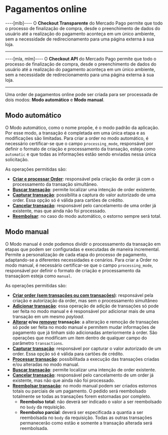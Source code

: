 # Pagamentos online

----[mlb]----
O **Checkout Transparente** do Mercado Pago permite que todo o processo de finalização de compra, desde o preenchimento de dados do usuário até a realização do pagamento aconteça em um único ambiente, sem a necessidade de redirecionamento para uma página externa à sua loja.

------------
----[mla, mlm]----
O **Checkout API** do Mercado Pago permite que todo o processo de finalização de compra, desde o preenchimento de dados do usuário até a realização do pagamento aconteça em um único ambiente, sem a necessidade de redirecionamento para uma página externa à sua loja.

------------
Uma order de pagamentos online pode ser criada para ser processada de dois modos: **Modo automático** e **Modo manual**. 

## Modo automático

O Modo automático, como o nome propõe, é o modo padrão da aplicação. Por esse modo, a transação é completada em uma única etapa e as modificações são limitadas. Para criar a order no modo automático, é necessário certificar-se que o campo `processing_mode`, responsável por definir o formato de criação e processamento da transação, esteja como `automatic` e que todas as informações estão sendo enviadas nessa única solicitação. 

As operações permitidas são: 

- [**Criar e processar Order**](/development/pt/reference/order/online-payments/create/post): responsável pela criação da order já com o processamento da transação simultâneo.
- [**Buscar transação**](/development/pt/reference/order/online-payments/get-order/get): permite localizar uma intenção de order existente.
- [**Capturar transação**](/development/pt/reference/order/online-payments/capture/post): possibilita a captura do valor autorizado de uma order. Essa opção só é válida para cartões de crédito.
- [**Cancelar transação**](/development/pt/reference/order/online-payments/cancel-order/post): responsável pelo cancelamento de uma order já existente, mas que ainda não foi processado. 
- [**Reembolsar**](/development/pt/reference/order/online-payments/refund/post): no caso do modo automático, o estorno sempre será total. 

## Modo manual

O Modo manual é onde podemos dividir o processamento da transação em etapas que podem ser configuradas e executadas de maneira incremental. Permite a personalização de cada etapa do processo de pagamento, adaptando-se a diferentes necessidades e cenários. Para criar a Order no modo manual, é necessário certificar-se que o campo `processing_mode`, responsável por definir o formato de criação e processamento da transaçãom esteja como `manual`. 

As operações permitidas são:

- [**Criar order (sem transações ou com transações)**](/development/pt/reference/order/online-payments/create/post): responsável pela criação e autorização da order, mas sem o processamento simultâneo
- [**Adicionar transação**](/development/pt/reference/order/online-payments/add-transaction/post): essa operação de adição de transações só pode ser feita no modo manual e é responsável por adicionar mais de uma transação em um mesmo _payload_. 
- **[Alterar](/development/pts/reference/order/online-payments/update-transaction/patch) e/ou [remover](/development/es/reference/order/online-payments/delete-transaction/delete) transação**: a alteração e remoção de transações só pode ser feita no modo manual e permitem mudar informações de pagamento que já tinham sido adicionadas anteriormente à order. São operações que modificam um item dentro de qualquer campo do parâmetro `transactions`.
- [**Capturar transação**](/development/pt/reference/order/online-payments/capture/post): responsável por capturar o valor autorizado de um order. Essa opção só é válida para cartões de crédito.
- [**Processar transação**](/development/pt/reference/order/online/process-order/post): possibilitada a execução das transações criadas e/ou alteradas no modo manual. 
- [**Buscar transação**](/development/pt/reference/order/online-payments/get-order/get): permite localizar uma intenção de order existente.
- [**Cancelar transação**](/development/pt/reference/order/online-payments/cancel-order/post): responsável pelo cancelamento de um order já existente, mas não que ainda não foi processado. 
- [**Reembolsar transação**](/development/pt/reference/order/online-payments/refund/post): no modo manual podem ser criados estornos totais ou parciais de um pagamento. O pedido será reembolsado totalmente se todas as transações forem estornadas por completo. 
  - **Reembolso total**: não deverá ser indicado o valor a ser reembolsado no `body` da requisição.
  - **Reembolso parcial**: deverá ser especificada a quantia a ser reembolsada no `body` da requisição. Todas as outras transações permanecerão como estão e somente a transação alterada será reembolsada. 